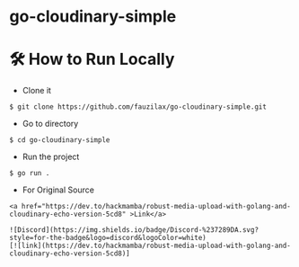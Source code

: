 # go-cloudinary-simple

# 🛠️ How to Run Locally

- Clone it

```
$ git clone https://github.com/fauzilax/go-cloudinary-simple.git
```

- Go to directory

```
$ cd go-cloudinary-simple
```
- Run the project
```
$ go run .
```
- For Original Source
```
<a href="https://dev.to/hackmamba/robust-media-upload-with-golang-and-cloudinary-echo-version-5cd8" >Link</a>

![Discord](https://img.shields.io/badge/Discord-%237289DA.svg?style=for-the-badge&logo=discord&logoColor=white)
[![link](https://dev.to/hackmamba/robust-media-upload-with-golang-and-cloudinary-echo-version-5cd8)]
```
